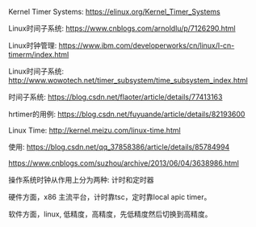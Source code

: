 Kernel Timer Systems: https://elinux.org/Kernel_Timer_Systems

Linux时间子系统: https://www.cnblogs.com/arnoldlu/p/7126290.html

Linux时钟管理: https://www.ibm.com/developerworks/cn/linux/l-cn-timerm/index.html

Linux时间子系统: http://www.wowotech.net/timer_subsystem/time_subsystem_index.html

时间子系统: https://blog.csdn.net/flaoter/article/details/77413163

hrtimer的用例: https://blog.csdn.net/fuyuande/article/details/82193600

Linux Time: http://kernel.meizu.com/linux-time.html

使用: https://blog.csdn.net/qq_37858386/article/details/85784994

https://www.cnblogs.com/suzhou/archive/2013/06/04/3638986.html

操作系统时钟从作用上分为两种: 计时和定时器

硬件方面，x86 主流平台，计时靠tsc，定时靠local apic timer。

软件方面，linux, 低精度，高精度，先低精度然后切换到高精度。
